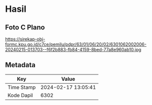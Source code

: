 # Hasil

## Foto C Plano

https://sirekap-obj-formc.kpu.go.id/c7ce/pemilu/pdpr/63/01/06/20/02/6301062002006-20240215-013703--f6f2b883-fb84-4159-8bed-77a8e960ab10.jpg


## Metadata

| Key        | Value               |
| ---------- | ------------------- |
| Time Stamp | 2024-02-17 13:05:41 |
| Kode Dapil | 6302                |



